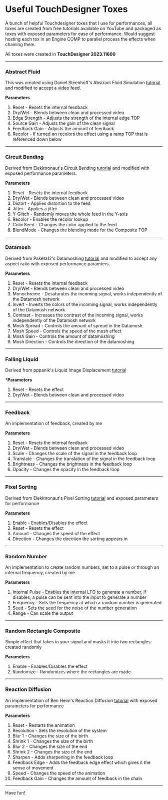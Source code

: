 # Useful TouchDesigner Toxes

A bunch of helpful Touchdesigner toxes that I use for performances, all toxes are created from free tutorials available on YouTube and packaged as toxes with exposed parameters for ease of performance. Would suggest hosting each tox in an Engine COMP to parallel process the effects when chaining them.

All toxes were created in **TouchDesigner 2023.11600** 

---

### Abstract Fluid

This was created using Daniel Steenhoff's Abstract Fluid Simulation [tutorial](https://youtu.be/e7K_UX7KUzw?si=yD1NMHpKIbaQbYpN) and modified to accept a video feed.

**Parameters**

1. Reset         - Resets the internal feedback
2. Dry/Wet       - Blends between clean and processed video
3. Edge Strength - Adjusts the strength of the internal edge TOP
4. Source Gain   - Adjusts the gain of the clean signal
5. Feedback Gain - Adjusts the amount of feedback
6. Recolor       - If turned on recolors the effect using a ramp TOP that is referenced down below

---

### Circuit Bending

Derived from Elekktronaut's Circuit Bending [tutorial](https://youtu.be/mAp_wxuuw_U?si=fhbUI_IYPV3CMHKR) and modified with exposed performance parameters.

**Parameters**

1. Reset     - Resets the internal feedback
2. Dry/Wet   - Blends between clean and processed video
3. Distort   - Applies distortion to the feed
4. Jitter    - Applies a jitter
5. Y-Glitch  - Randomly moves the whole feed in the Y-axis
6. Recolor   - Enables the recolor lookup
7. ColorSeed - Changes the color applied to the feed
8. BlendMode - Changes the blending mode for the Composite TOP

---

### Datamosh

Derived from Paketa12's Datamoshing [tutorial](https://youtu.be/_MJ71LyBAjk?si=gYGUDhvqfadwzNZt) and modified to accept any aspect ratio with exposed performance paramters.

**Parameters**

1. Reset          - Resets the internal feedback
2. Dry/Wet        - Blends between clean and processed video
3. Monochrome     - Desaturates the incoming signal, works independently of the Datamosh network
4. Invert         - Inverts the colors of the incoming signal, works independently of the Datamosh network
5. Contrast       - Increases the contrast of the incoming signal, works independently of the Datamosh network
6. Mosh Spread    - Controls the amount of spread in the Datamosh
7. Mosh Speed     - Controls the speed of the mosh effect
8. Mosh Gain      - Controls the amount of datamoshing
9. Mosh Direction - Controls the direction of the datamoshing

---

### Falling Liquid

Derived from pppanik's Liquid Image Displacement [tutorial](https://youtu.be/Z8B-N_pvLis?si=R4IQHecMju8qHAjl)

***Parameters**

1. Reset          - Resets the effect
2. Dry/Wet        - Blends between clean and processed video

---

### Feedback

An implementation of feedback, created by me

**Parameters**

1. Reset          - Resets the internal feedback
2. Dry/Wet        - Blends between clean and processed video
3. Scale          - Changes the scale of the signal in the feedback loop
4. Translate      - Changes the translation of the signal in the feedback loop
5. Brightness     - Changes the brightness in the feedback loop
6. Opacity        - Changes the opacity in the feedback loop

---

### Pixel Sorting

Derived from Elekktronaut's Pixel Sorting [tutorial](https://youtu.be/xasLIEw23zY?si=bu1Yu7ebxYxDg8Oy) and exposed parameters for performance

**Parameters**

1. Enable      - Enables/Disables the effect
2. Reset       - Resets the effect
3. Amount      - Changes the speed of the effect
4. Direction   - Changes the direction the sorting appears in

---

### Random Number

An implementation to create random numbers, set to a pulse or through an internal frequency, created by me

**Parameters**

1. Internal Pulse    - Enables the internal LFO to generate a number, if disables, a pulse can be sent into the input to generate a number
2. Frequency         - Sets the frequency at which a random number is generated
3. Seed              - Sets the seed for the noise of the number generation
4. Range             - Can scale the output

---

### Random Rectangle Composite

Simple effect that takes in your signal and masks it into two rectangles created randomly

**Parameters**

1. Enable    - Enables/Disables the effect
2. Randomize - Randomizes where the rectangles are made

---

### Reaction Diffusion

An implementation of Ben Heim's Reaction Diffusion [tutorial](https://youtu.be/JSp9AQ_wBZw?si=4mI2288_Mpypv24A) with exposed parameters for performance

**Parameters**

1. Reset          - Restarts the animation
2. Resolution     - Sets the resolution of the system
3. Blur 1         - Changes the size of the birth
4. Shrink 1       - Changes the size of the birth
5. Blur 2         - Changes the size of the end
6. Shrink 2       - Changes the size of the end
7. Sharpen        - Adds sharpening in the feedback loop
8. Feedback Edge  - Adds the feedback edge effect which gives it the sense of movement
9. Speed          - Changes the speed of the animation
10. Feedback Gain - Changes the amount of feedback in the chain

---

Have fun!





